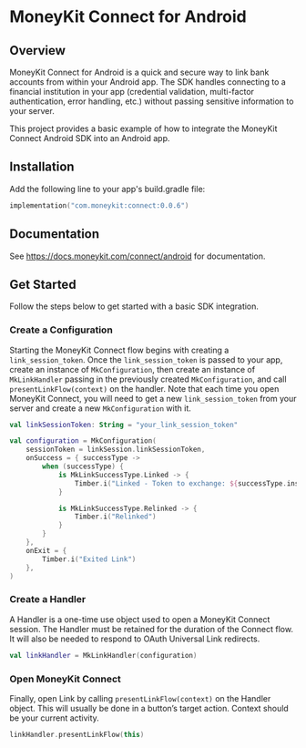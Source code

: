 # MoneyKit Connect for Android

## Overview

MoneyKit Connect for Android is a quick and secure way to link bank accounts from within your
Android app. The SDK handles connecting to a financial institution in your app (credential
validation, multi-factor authentication, error handling, etc.) without passing sensitive information
to your server.

This project provides a basic example of how to integrate the MoneyKit Connect Android SDK into an 
Android app.

## Installation

Add the following line to your app's build.gradle file:

```kotlin
implementation("com.moneykit:connect:0.0.6")
```

## Documentation

See https://docs.moneykit.com/connect/android for documentation.

## Get Started

Follow the steps below to get started with a basic SDK integration.

### Create a Configuration

Starting the MoneyKit Connect flow begins with creating a `link_session_token`. Once the
`link_session_token` is passed to your app, create an instance of `MkConfiguration`, then create an
instance of `MkLinkHandler` passing in the previously created `MkConfiguration`, and call
`presentLinkFlow(context)` on the handler. Note that each time you open MoneyKit
Connect, you will need to get a new `link_session_token` from your server and create a new
`MkConfiguration` with it.

```kotlin
val linkSessionToken: String = "your_link_session_token"

val configuration = MkConfiguration(
    sessionToken = linkSession.linkSessionToken,
    onSuccess = { successType ->
        when (successType) {
            is MkLinkSuccessType.Linked -> {
                Timber.i("Linked - Token to exchange: ${successType.institution.token.value}")
            }

            is MkLinkSuccessType.Relinked -> {
                Timber.i("Relinked")
            }
        }
    },
    onExit = {
        Timber.i("Exited Link")
    },
)
```

### Create a Handler

A Handler is a one-time use object used to open a MoneyKit Connect session. The Handler must be
retained for the duration of the Connect flow. It will also be needed to respond to OAuth
Universal Link redirects.

```kotlin
val linkHandler = MkLinkHandler(configuration)
```

### Open MoneyKit Connect

Finally, open Link by calling `presentLinkFlow(context)` on the Handler object.
This will usually be done in a button’s target action. Context should be your current activity.

```kotlin
linkHandler.presentLinkFlow(this)
```
